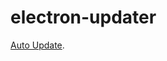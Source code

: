 # electron-updater

[Auto Update](https://github.com/electron-userland/electron-builder/wiki/Auto-Update).